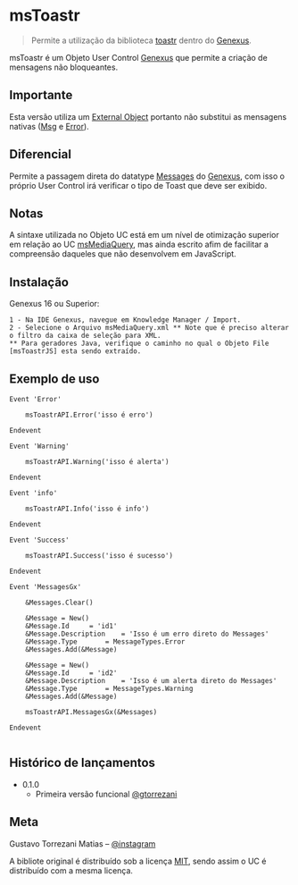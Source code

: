 # msToastr
> Permite a utilização da biblioteca [toastr](https://codeseven.github.io/toastr/) dentro do [Genexus](https://www.genexus.com/pt/). 

msToastr é um Objeto User Control [Genexus](https://www.genexus.com/pt/) que permite a criação de mensagens não bloqueantes.


## Importante
Esta versão utiliza um [External Object](https://wiki.genexus.com/commwiki/servlet/wiki?31064,External+Objects+for+Javascript#:~:text=By%20the%20means%20of%20an,resources%20in%20a%20smooth%20way.) portanto não substitui as mensagens nativas ([Msg](https://wiki.genexus.com/commwiki/servlet/wiki?31635,Msg+function) e [Error](https://wiki.genexus.com/commwiki/servlet/wiki?6852,Error+rule)).

## Diferencial
Permite a passagem direta do datatype [Messages](https://wiki.genexus.com/commwiki/servlet/wiki?40335,Messages+structured+data+type) do [Genexus](https://www.genexus.com/pt/), com isso o próprio User Control irá verificar o tipo de Toast que deve ser exibido.

## Notas
A sintaxe utilizada no Objeto UC está em um nível de otimização superior em relação ao UC [msMediaQuery](https://github.com/GxBrasilNOficial/msMediaQuery), mas ainda escrito afim de facilitar a compreensão daqueles que não desenvolvem em JavaScript.


## Instalação

Genexus 16 ou Superior:

```Oxygene
1 - Na IDE Genexus, navegue em Knowledge Manager / Import.
2 - Selecione o Arquivo msMediaQuery.xml ** Note que é preciso alterar o filtro da caixa de seleção para XML.
** Para geradores Java, verifique o caminho no qual o Objeto File [msToastrJS] esta sendo extraído.
```

## Exemplo de uso

```
Event 'Error'
	
	msToastrAPI.Error('isso é erro')
	
Endevent

Event 'Warning'
	
	msToastrAPI.Warning('isso é alerta')
	
Endevent

Event 'info'
	
	msToastrAPI.Info('isso é info')
	
Endevent

Event 'Success'
	
	msToastrAPI.Success('isso é sucesso')
	
Endevent

Event 'MessagesGx'
	
	&Messages.Clear()
	
	&Message = New()
	&Message.Id		= 'id1'
	&Message.Description	= 'Isso é um erro direto do Messages'
	&Message.Type		= MessageTypes.Error
	&Messages.Add(&Message)
	
	&Message = New()
	&Message.Id		= 'id2'
	&Message.Description	= 'Isso é um alerta direto do Messages'
	&Message.Type		= MessageTypes.Warning
	&Messages.Add(&Message)
	
	msToastrAPI.MessagesGx(&Messages)
	
Endevent
	
```

## Histórico de lançamentos

* 0.1.0
    * Primeira versão funcional [@gtorrezani](https://github.com/gtorrezani)


## Meta

Gustavo Torrezani Matias – [@instagram](https://www.instagram.com/matiassolucoes/)

A bibliote original é distribuído sob a licença [MIT](https://choosealicense.com/licenses/mit/), sendo assim o UC é distribuído com a mesma licença.
